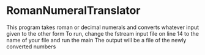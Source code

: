 # RomanNumeralTranslator

This program takes roman or decimal numerals and converts whatever input given to the other form
To run, change the fstream input file on line 14 to the name of your file and run the main
The output will be a file of the newly converted numbers
